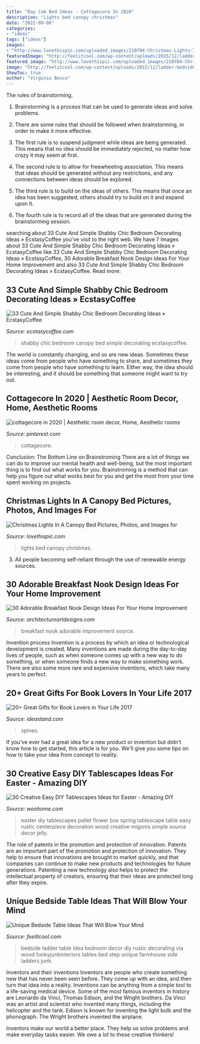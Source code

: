 ```yaml
---
title: "Day Cab Bed Ideas - Cottagecore In 2020"
description: "Lights bed canopy christmas"
date: "2022-09-06"
categories:
- "ideas"
tags: ["ideas"]
images:
- "http://www.lovethispic.com/uploaded_images/210784-Christmas-Lights-In-A-Canopy-Bed.jpg"
featuredImage: "http://feelitcool.com/wp-content/uploads/2015/12/ladder-bedside-table-idea.jpg"
featured_image: "http://www.lovethispic.com/uploaded_images/210784-Christmas-Lights-In-A-Canopy-Bed.jpg"
image: "http://feelitcool.com/wp-content/uploads/2015/12/ladder-bedside-table-idea.jpg"
ShowToc: true
author: "Virginia Bosco"
---
```



The rules of brainstorming.
1. Brainstorming is a process that can be used to generate ideas and solve problems.
2. There are some rules that should be followed when brainstorming, in order to make it more effective.

3. The first rule is to suspend judgment while ideas are being generated. This means that no idea should be immediately rejected, no matter how crazy it may seem at first.

4. The second rule is to allow for freewheeling association. This means that ideas should be generated without any restrictions, and any connections between ideas should be explored.

5. The third rule is to build on the ideas of others. This means that once an idea has been suggested, others should try to build on it and expand upon it.

6. The fourth rule is to record all of the ideas that are generated during the brainstorming session.

	

		
searching about 33 Cute And Simple Shabby Chic Bedroom Decorating Ideas » EcstasyCoffee you've visit to the right web. We have 7 Images about 33 Cute And Simple Shabby Chic Bedroom Decorating Ideas » EcstasyCoffee like 33 Cute And Simple Shabby Chic Bedroom Decorating Ideas » EcstasyCoffee, 30 Adorable Breakfast Nook Design Ideas For Your Home Improvement and also 33 Cute And Simple Shabby Chic Bedroom Decorating Ideas » EcstasyCoffee. Read more:
		
    
## 33 Cute And Simple Shabby Chic Bedroom Decorating Ideas » EcstasyCoffee

<img loading=lazy src="https://i2.wp.com/www.ecstasycoffee.com/wp-content/uploads/2016/08/Shabby-Chic-Kids-Bedroom-With-A-Canopy-Bed.jpg?resize=600%2C800" onerror="this.onerror=null;this.src='https://tse2.mm.bing.net/th?id=OIP.oVXacVJx3FoYQ5XCMhbWGAHaJ4&amp;pid=15.1';" alt="33 Cute And Simple Shabby Chic Bedroom Decorating Ideas » EcstasyCoffee">

_Source: ecstasycoffee.com_

>shabby chic bedroom canopy bed simple decorating ecstasycoffee. 

	

The world is constantly changing, and so are new ideas. Sometimes these ideas come from people who have something to share, and sometimes they come from people who have something to learn. Either way, the idea should be interesting, and it should be something that someone might want to try out.

    
## Cottagecore In 2020 | Aesthetic Room Decor, Home, Aesthetic Rooms

<img loading=lazy src="https://i.pinimg.com/736x/28/17/cf/2817cff77e5b29f4c0af64064197b332.jpg" onerror="this.onerror=null;this.src='https://tse4.mm.bing.net/th?id=OIP.KsYId37Wt4Su8WGIrdxZtgHaJ3&amp;pid=15.1';" alt="cottagecore in 2020 | Aesthetic room decor, Home, Aesthetic rooms">

_Source: pinterest.com_

>cottagecore. 

	

Conclusion: The Bottom Line on Brainstroming
There are a lot of things we can do to improve our mental health and well-being, but the most important thing is to find out what works for you. Brainstroming is a method that can help you figure out what works best for you and get the most from your time spent working on projects.

    
## Christmas Lights In A Canopy Bed Pictures, Photos, And Images For

<img loading=lazy src="http://www.lovethispic.com/uploaded_images/210784-Christmas-Lights-In-A-Canopy-Bed.jpg" onerror="this.onerror=null;this.src='https://tse1.mm.bing.net/th?id=OIP.AEYsNrhVZWwZslTl-U9k-QAAAA&amp;pid=15.1';" alt="Christmas Lights In A Canopy Bed Pictures, Photos, and Images for">

_Source: lovethispic.com_

>lights bed canopy christmas. 

	

3. All people becoming self-reliant through the use of renewable energy sources. 

    
## 30 Adorable Breakfast Nook Design Ideas For Your Home Improvement

<img loading=lazy src="https://www.architectureartdesigns.com/wp-content/uploads/2013/10/202-630x630.jpg" onerror="this.onerror=null;this.src='https://tse2.mm.bing.net/th?id=OIP.aPEDe3tXU6zyIFVUnOIwIQHaHa&amp;pid=15.1';" alt="30 Adorable Breakfast Nook Design Ideas For Your Home Improvement">

_Source: architectureartdesigns.com_

>breakfast nook adorable improvement source. 

	

Invention process
Invention is a process by which an idea or technological development is created. Many inventions are made during the day-to-day lives of people, such as when someone comes up with a new way to do something, or when someone finds a new way to make something work. There are also some more rare and expensive inventions, which take many years to perfect.

    
## 20+ Great Gifts For Book Lovers In Your Life 2017

<img loading=lazy src="https://ideastand.com/wp-content/uploads/2015/11/gifts-for-book-lovers/6-gifts-for-book-lovers.jpg" onerror="this.onerror=null;this.src='https://tse3.mm.bing.net/th?id=OIP.ea7KFJ49Oh6Pq_OuhfN53AHaLG&amp;pid=15.1';" alt="20+ Great Gifts for Book Lovers in Your Life 2017">

_Source: ideastand.com_

>spines. 

	

If you've ever had a great idea for a new product or invention but didn't know how to get started, this article is for you. We'll give you some tips on how to take your idea from concept to reality.

    
## 30 Creative Easy DIY Tablescapes Ideas For Easter - Amazing DIY

<img loading=lazy src="http://www.woohome.com/wp-content/uploads/2014/04/diy-easter-Tablescapes-4.jpg" onerror="this.onerror=null;this.src='https://tse3.mm.bing.net/th?id=OIP.5ipwIpC2gcWLkwMoIzL4hAHaLG&amp;pid=15.1';" alt="30 Creative Easy DIY Tablescapes Ideas for Easter - Amazing DIY">

_Source: woohome.com_

>easter diy tablescapes pallet flower box spring tablescape table easy rustic centerpiece decoration wood creative migonis simple source decor jelly. 

	

The role of patents in the promotion and protection of innovation.
Patents are an important part of the promotion and protection of innovation. They help to ensure that innovations are brought to market quickly, and that companies can continue to make new products and technologies for future generations. Patenting a new technology also helps to protect the intellectual property of creators, ensuring that their ideas are protected long after they expire.

    
## Unique Bedside Table Ideas That Will Blow Your Mind

<img loading=lazy src="http://feelitcool.com/wp-content/uploads/2015/12/ladder-bedside-table-idea.jpg" onerror="this.onerror=null;this.src='https://tse4.mm.bing.net/th?id=OIP.qNaLwcoVU2yYeqpf4HBRygHaLm&amp;pid=15.1';" alt="Unique Bedside Table Ideas That Will Blow Your Mind">

_Source: feelitcool.com_

>bedside ladder table idea bedroom decor diy rustic decorating via wood funkyjunkinteriors tables bed step unique farmhouse side ladders junk. 

	

Inventors and their inventions
Inventors are people who create something new that has never been seen before. They come up with an idea, and then turn that idea into a reality. Inventions can be anything from a simple tool to a life-saving medical device.
Some of the most famous inventors in history are Leonardo da Vinci, Thomas Edison, and the Wright brothers. Da Vinci was an artist and scientist who invented many things, including the helicopter and the tank. Edison is known for inventing the light bulb and the phonograph. The Wright brothers invented the airplane.

Inventors make our world a better place. They help us solve problems and make everyday tasks easier. We owe a lot to these creative thinkers!


